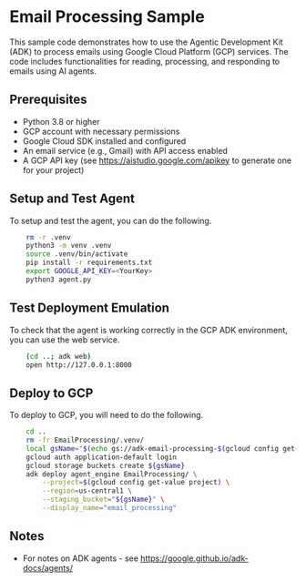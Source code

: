 # Email Processing Sample
This sample code demonstrates how to use the Agentic Development Kit (ADK) to process emails using Google Cloud Platform (GCP) services. The code includes functionalities for reading, processing, and responding to emails using AI agents.

## Prerequisites
- Python 3.8 or higher
- GCP account with necessary permissions
- Google Cloud SDK installed and configured
- An email service (e.g., Gmail) with API access enabled
- A GCP API key (see https://aistudio.google.com/apikey to generate one for your project)

## Setup and Test Agent
To setup and test the agent, you can do the following.

```bash
    rm -r .venv
    python3 -m venv .venv
    source .venv/bin/activate
    pip install -r requirements.txt
    export GOOGLE_API_KEY=<YourKey>
    python3 agent.py
```

## Test Deployment Emulation
To check that the agent is working correctly in the GCP ADK environment, you can use the web service.

```bash
    (cd ..; adk web) 
    open http://127.0.0.1:8000
```

## Deploy to GCP
To deploy to GCP, you will need to do the following.

```bash
    cd ..
    rm -fr EmailProcessing/.venv/
    local gsName="$(echo gs://adk-email-processing-$(gcloud config get-value project)-$(date +%Y%m%d-%H%M%S))"
    gcloud auth application-default login
    gcloud storage buckets create ${gsName}
    adk deploy agent_engine EmailProcessing/ \
        --project=$(gcloud config get-value project) \
        --region=us-central1 \
        --staging_bucket="${gsName}" \
        --display_name="email_processing"
```

## Notes
- For notes on ADK agents - see https://google.github.io/adk-docs/agents/